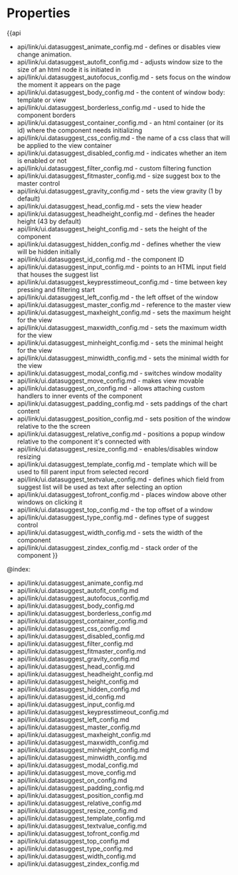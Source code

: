 Properties
==========

{{api
- api/link/ui.datasuggest_animate_config.md - defines or disables view change animation.
- api/link/ui.datasuggest_autofit_config.md - adjusts window size to the size of an html node it is initiated in
- api/link/ui.datasuggest_autofocus_config.md - sets focus on the window the moment it appears on the page
- api/link/ui.datasuggest_body_config.md - the content of window body: template or view
- api/link/ui.datasuggest_borderless_config.md - used to hide the component borders
- api/link/ui.datasuggest_container_config.md - an html container (or its id) where the component needs initializing
- api/link/ui.datasuggest_css_config.md - the name of a css class that will be applied to the view container
- api/link/ui.datasuggest_disabled_config.md - indicates whether an item is enabled or not
- api/link/ui.datasuggest_filter_config.md - custom filtering function
- api/link/ui.datasuggest_fitmaster_config.md - size suggest box to the master control
- api/link/ui.datasuggest_gravity_config.md - sets the view gravity (1 by default)
- api/link/ui.datasuggest_head_config.md - sets the view header
- api/link/ui.datasuggest_headheight_config.md - defines the header height (43 by default)
- api/link/ui.datasuggest_height_config.md - sets the height of the component
- api/link/ui.datasuggest_hidden_config.md - defines whether the view will be hidden initially
- api/link/ui.datasuggest_id_config.md - the component ID
- api/link/ui.datasuggest_input_config.md - points to an  HTML input field that houses the suggest list
- api/link/ui.datasuggest_keypresstimeout_config.md - time between key pressing and filtering start
- api/link/ui.datasuggest_left_config.md - the left offset of the window
- api/link/ui.datasuggest_master_config.md - reference to the master view
- api/link/ui.datasuggest_maxheight_config.md - sets the maximum height for the view
- api/link/ui.datasuggest_maxwidth_config.md - sets the maximum width for the view
- api/link/ui.datasuggest_minheight_config.md - sets the minimal height for the view
- api/link/ui.datasuggest_minwidth_config.md - sets the minimal width for the view
- api/link/ui.datasuggest_modal_config.md - switches window modality
- api/link/ui.datasuggest_move_config.md - makes view movable
- api/link/ui.datasuggest_on_config.md - allows attaching custom handlers to inner events of the component
- api/link/ui.datasuggest_padding_config.md - sets paddings of the chart content
- api/link/ui.datasuggest_position_config.md - sets position of the window relative to the the screen
- api/link/ui.datasuggest_relative_config.md - positions a popup window relative to the component it's connected with
- api/link/ui.datasuggest_resize_config.md - enables/disables window resizing
- api/link/ui.datasuggest_template_config.md - template which will be used to fill parent input from selected record
- api/link/ui.datasuggest_textvalue_config.md - defines which field from suggest list will be used as text after selecting an option
- api/link/ui.datasuggest_tofront_config.md - places window above other windows on clicking it
- api/link/ui.datasuggest_top_config.md - the top offset of a window
- api/link/ui.datasuggest_type_config.md - defines type of suggest control
- api/link/ui.datasuggest_width_config.md - sets the width of the component
- api/link/ui.datasuggest_zindex_config.md - stack order of the component
}}

@index:
- api/link/ui.datasuggest_animate_config.md
- api/link/ui.datasuggest_autofit_config.md
- api/link/ui.datasuggest_autofocus_config.md
- api/link/ui.datasuggest_body_config.md
- api/link/ui.datasuggest_borderless_config.md
- api/link/ui.datasuggest_container_config.md
- api/link/ui.datasuggest_css_config.md
- api/link/ui.datasuggest_disabled_config.md
- api/link/ui.datasuggest_filter_config.md
- api/link/ui.datasuggest_fitmaster_config.md
- api/link/ui.datasuggest_gravity_config.md
- api/link/ui.datasuggest_head_config.md
- api/link/ui.datasuggest_headheight_config.md
- api/link/ui.datasuggest_height_config.md
- api/link/ui.datasuggest_hidden_config.md
- api/link/ui.datasuggest_id_config.md
- api/link/ui.datasuggest_input_config.md
- api/link/ui.datasuggest_keypresstimeout_config.md
- api/link/ui.datasuggest_left_config.md
- api/link/ui.datasuggest_master_config.md
- api/link/ui.datasuggest_maxheight_config.md
- api/link/ui.datasuggest_maxwidth_config.md
- api/link/ui.datasuggest_minheight_config.md
- api/link/ui.datasuggest_minwidth_config.md
- api/link/ui.datasuggest_modal_config.md
- api/link/ui.datasuggest_move_config.md
- api/link/ui.datasuggest_on_config.md
- api/link/ui.datasuggest_padding_config.md
- api/link/ui.datasuggest_position_config.md
- api/link/ui.datasuggest_relative_config.md
- api/link/ui.datasuggest_resize_config.md
- api/link/ui.datasuggest_template_config.md
- api/link/ui.datasuggest_textvalue_config.md
- api/link/ui.datasuggest_tofront_config.md
- api/link/ui.datasuggest_top_config.md
- api/link/ui.datasuggest_type_config.md
- api/link/ui.datasuggest_width_config.md
- api/link/ui.datasuggest_zindex_config.md

